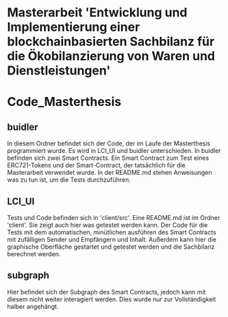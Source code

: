 # Masterarbeit 'Entwicklung und Implementierung einer blockchainbasierten Sachbilanz für die Ökobilanzierung von Waren und Dienstleistungen'

# Code_Masterthesis

## buidler

In diesem Ordner befindet sich der Code, der im Laufe der Masterthesis programmiert wurde.
Es wird in LCI_UI und buidler unterschieden. In buidler befinden sich zwei Smart Contracts.
Ein Smart Contract zum Test eines ERC721-Tokens und der Smart-Contract, der tatsächlich
für die Masterarbeit verwendet wurde. In der README.md stehen Anweisungen was zu tun ist,
um die Tests durchzuführen.

## LCI_UI

Tests und Code befinden sich in 'client/src'. Eine README.md ist im Ordner 'client'.
Sie zeigt auch hier was getestet werden kann. Der Code für die Tests mit dem
automatischen, minütlichen ausführen des Smart Contracts mit zufälligen Sender
und Empfängern und Inhalt. Außerdem kann hier die graphische Oberfläche gestartet
und getestet werden und die Sachbilanz berechnet werden.

## subgraph

Hier befindet sich der Subgraph des Smart Contracts, jedoch kann mit diesem nicht weiter
interagiert werden. Dies wurde nur zur Vollständigkeit halber angehängt.

